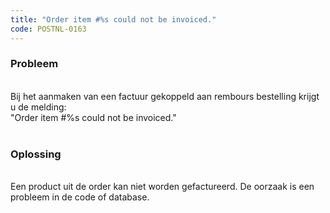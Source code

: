 ```yaml
---
title: "Order item #%s could not be invoiced."
code: POSTNL-0163
---
```


<div class="columnLayout single" data-layout="single">
<div class="cell normal" data-type="normal">
<div class="innerCell">
<p><h3>Probleem</h3><br>Bij het aanmaken van een factuur gekoppeld aan rembours bestelling krijgt u de melding:<br>"Order item #%s could not be invoiced."<br><br><h3>Oplossing</h3><br>Een product uit de order kan niet worden gefactureerd. De oorzaak is een probleem in de code of database. </p></div>
</div>
</div>